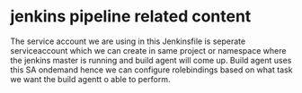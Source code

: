 # jenkins pipeline related content
The service account we are using in this Jenkinsfile is seperate serviceaccount which we can create in same project or namespace where the jenkins master is running and build agent will come up. Build agent uses this SA ondemand hence we can configure rolebindings based on what task we want the build agentt o able to perform.
